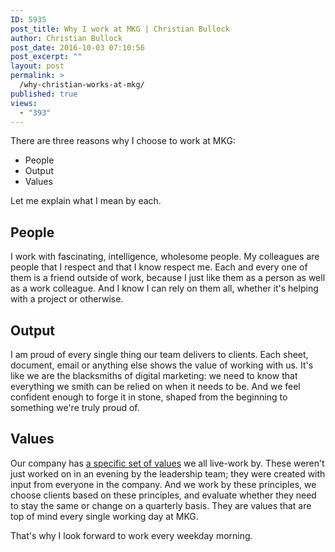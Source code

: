 ```yaml
---
ID: 5935
post_title: Why I work at MKG | Christian Bullock
author: Christian Bullock
post_date: 2016-10-03 07:10:56
post_excerpt: ""
layout: post
permalink: >
  /why-christian-works-at-mkg/
published: true
views:
  - "393"
---
```

There are three reasons why I choose to work at MKG:
<ul>
 	<li>People</li>
 	<li>Output</li>
 	<li>Values</li>
</ul>
Let me explain what I mean by each.
<h2>People</h2>
I work with fascinating, intelligence, wholesome people. My colleagues are people that I respect and that I know respect me. Each and every one of them is a friend outside of work, because I just like them as a person as well as a work colleague. And I know I can rely on them all, whether it's helping with a project or otherwise.
<h2>Output</h2>
I am proud of every single thing our team delivers to clients. Each sheet, document, email or anything else shows the value of working with us. It's like we are the blacksmiths of digital marketing: we need to know that everything we smith can be relied on when it needs to be. And we feel confident enough to forge it in stone, shaped from the beginning to something we're truly proud of.
<h2>Values</h2>
Our company has <a href="/about/values/">a specific set of values</a> we all live-work by. These weren't just worked on in an evening by the leadership team; they were created with input from everyone in the company. And we work by these principles, we choose clients based on these principles, and evaluate whether they need to stay the same or change on a quarterly basis. They are values that are top of mind every single working day at MKG.

That's why I look forward to work every weekday morning.

&nbsp;

&nbsp;